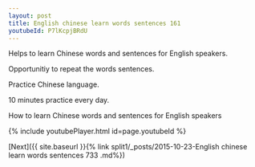 ```yaml
---
layout: post
title: English chinese learn words sentences 161 
youtubeId: P7lKcpjBRdU
---
```

 
 
Helps to learn Chinese words and sentences for English speakers.

Opportunitiy to repeat the words sentences. 

Practice Chinese language. 
 
10 minutes practice every day. 
 
How to learn Chinese words and sentences for English speakers 
 
{% include youtubePlayer.html id=page.youtubeId %}
 
 
[Next]({{ site.baseurl }}{% link  split1/_posts/2015-10-23-English chinese learn words sentences 733 .md%})
 
